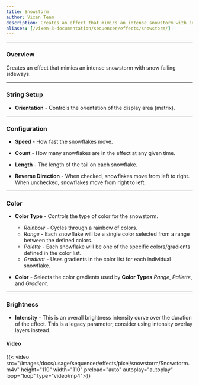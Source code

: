 ```yaml
---
title: Snowstorm
author: Vixen Team
description: Creates an effect that mimics an intense snowstorm with snow falling sideways.
aliases: [/vixen-3-documentation/sequencer/effects/snowstorm/]
---
```


---

### Overview

Creates an effect that mimics an intense snowstorm with snow falling sideways.

---

### String Setup
    
  * **Orientation** - Controls the orientation of the display area (matrix).
---

### Configuration

* **Speed** - How fast the snowflakes move.

* **Count** - How many snowflakes are in the effect at any given time.

* **Length** - The length of the tail on each snowflake.

* **Reverse Direction** - When checked, snowflakes move from left to right. When unchecked, snowflakes move from right to left.

---

### Color

    
* **Color Type**  - Controls the type of color for the snowstorm.
    * _Rainbow_ - Cycles through a rainbow of colors.
    * _Range_ - Each snowflake will be a single color selected from a range between the defined colors.  
    * _Palette_ - Each snowflake will be one of the specific colors/gradients defined in the color list.  
    * _Gradient_ - Uses gradients in the color list for each individual snowflake. 

* **Color** - Selects the color gradients used by **Color Types** _Range_, _Pallette_, and _Gradient_.

---

### Brightness

* **Intensity** - This is an overall brightness intensity curve over the duration of the effect.
                  This is a legacy parameter, consider using intensity overlay layers instead.

#### Video

{{< video src="/images/docs/usage/sequencer/effects/pixel/snowstorm/Snowstorm.m4v" height="110" width="110" preload="auto" autoplay="autoplay" loop="loop" type="video/mp4">}}
